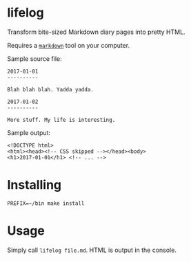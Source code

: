 # lifelog

Transform bite-sized Markdown diary pages into pretty HTML.

Requires a [`markdown`](https://daringfireball.net/projects/markdown/) tool on your computer.

Sample source file:

    2017-01-01
    ----------

    Blah blah blah. Yadda yadda.

    2017-01-02
    ----------

    More stuff. My life is interesting.

Sample output:

    <!DOCTYPE html>
    <html><head><!-- CSS skipped --></head><body>
    <h1>2017-01-01</h1> <!-- ... -->

# Installing

    PREFIX=~/bin make install

# Usage

Simply call `lifelog file.md`. HTML is output in the console.

